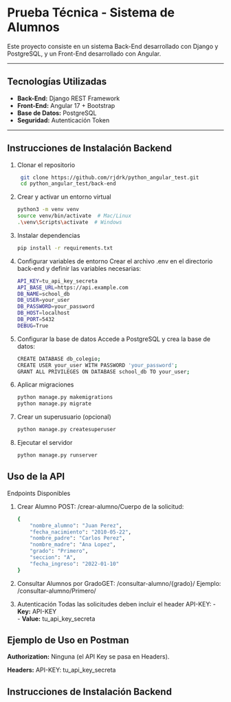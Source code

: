 # Prueba Técnica - Sistema de Alumnos

Este proyecto consiste en un sistema Back-End desarrollado con Django y PostgreSQL, y un Front-End desarrollado con Angular.

---

## Tecnologías Utilizadas
- **Back-End:** Django REST Framework
- **Front-End:** Angular 17 + Bootstrap
- **Base de Datos:** PostgreSQL
- **Seguridad:** Autenticación Token

---

## Instrucciones de Instalación Backend
1. Clonar el repositorio

   ```bash
    git clone https://github.com/rjdrk/python_angular_test.git
    cd python_angular_test/back-end

2. Crear y activar un entorno virtual

    ```bash
    python3 -m venv venv
    source venv/bin/activate  # Mac/Linux
    .\venv\Scripts\activate  # Windows

3. Instalar dependencias

    ```bash
    pip install -r requirements.txt

4. Configurar variables de entorno
    Crear el archivo .env en el directorio back-end y definir las variables necesarias:

    ```bash
    API_KEY=tu_api_key_secreta
    API_BASE_URL=https://api.example.com
    DB_NAME=school_db
    DB_USER=your_user
    DB_PASSWORD=your_password
    DB_HOST=localhost
    DB_PORT=5432
    DEBUG=True

5. Configurar la base de datos
    Accede a PostgreSQL y crea la base de datos:

    ```bash
    CREATE DATABASE db_colegio;
    CREATE USER your_user WITH PASSWORD 'your_password';
    GRANT ALL PRIVILEGES ON DATABASE school_db TO your_user;

6. Aplicar migraciones

    ```bash
    python manage.py makemigrations
    python manage.py migrate

7. Crear un superusuario (opcional)

    ```bash
    python manage.py createsuperuser

8. Ejecutar el servidor

    ```bash
    python manage.py runserver

## Uso de la API
Endpoints Disponibles

1. Crear Alumno POST: /crear-alumno/Cuerpo de la solicitud:

    ```bash
    {
        "nombre_alumno": "Juan Perez",
        "fecha_nacimiento": "2010-05-22",
        "nombre_padre": "Carlos Perez",
        "nombre_madre": "Ana Lopez",
        "grado": "Primero",
        "seccion": "A",
        "fecha_ingreso": "2022-01-10"
    }

2. Consultar Alumnos por GradoGET: /consultar-alumno/{grado}/
    Ejemplo: /consultar-alumno/Primero/

3. Autenticación
    Todas las solicitudes deben incluir el header API-KEY:
        - **Key:** API-KEY  
        - **Value:** tu_api_key_secreta

## Ejemplo de Uso en Postman
**Authorization:** Ninguna (el API Key se pasa en Headers).

**Headers:**
    API-KEY: tu_api_key_secreta

## Instrucciones de Instalación Backend

